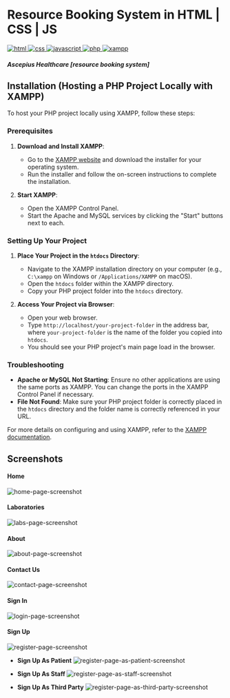 # Resource Booking System in HTML | CSS | JS

<div>
    <a href="https://developer.mozilla.org/en-US/docs/Web/HTML"> <img src="https://img.shields.io/badge/-HTML-E34F26?style=for-the-badge&logo=html5&logoColor=white" alt="html"> </a>
    <a href="https://developer.mozilla.org/en-US/docs/Web/CSS"> <img src="https://img.shields.io/badge/-CSS-1572B6?style=for-the-badge&logo=css3&logoColor=white" alt="css"> </a>
    <a href="https://developer.mozilla.org/en-US/docs/Web/JavaScript"> <img src="https://img.shields.io/badge/-JavaScript-F7DF1E?style=for-the-badge&logo=javascript&logoColor=black" alt="javascript"> </a>
    <a href="https://www.php.net/"> <img src="https://img.shields.io/badge/-PHP-777BB4?style=for-the-badge&logo=php&logoColor=white" alt="php"> </a>
    <a href="https://www.apachefriends.org/index.html"> <img src="https://img.shields.io/badge/-XAMPP-FE7A16?style=for-the-badge&logo=xampp&logoColor=white" alt="xampp"> </a>
</div>

##### Ascepius Healthcare [resource booking system]

## Installation (Hosting a PHP Project Locally with XAMPP)

To host your PHP project locally using XAMPP, follow these steps:

### Prerequisites

1. **Download and Install XAMPP**:
   - Go to the [XAMPP website](https://www.apachefriends.org/index.html) and download the installer for your operating system.
   - Run the installer and follow the on-screen instructions to complete the installation.

2. **Start XAMPP**:
   - Open the XAMPP Control Panel.
   - Start the Apache and MySQL services by clicking the "Start" buttons next to each.

### Setting Up Your Project

1. **Place Your Project in the `htdocs` Directory**:
   - Navigate to the XAMPP installation directory on your computer (e.g., `C:\xampp` on Windows or `/Applications/XAMPP` on macOS).
   - Open the `htdocs` folder within the XAMPP directory.
   - Copy your PHP project folder into the `htdocs` directory.

2. **Access Your Project via Browser**:
   - Open your web browser.
   - Type `http://localhost/your-project-folder` in the address bar, where `your-project-folder` is the name of the folder you copied into `htdocs`.
   - You should see your PHP project's main page load in the browser.

### Troubleshooting

- **Apache or MySQL Not Starting**: Ensure no other applications are using the same ports as XAMPP. You can change the ports in the XAMPP Control Panel if necessary.
- **File Not Found**: Make sure your PHP project folder is correctly placed in the `htdocs` directory and the folder name is correctly referenced in your URL.

For more details on configuring and using XAMPP, refer to the [XAMPP documentation](https://www.apachefriends.org/faq_en.html).


## Screenshots

#### Home 
![home-page-screenshot](screenshots/WhatsApp%20Image%202024-08-18%20at%2017.00.41_73ad94b1.jpg)

#### Laboratories
![labs-page-screenshot](screenshots/WhatsApp%20Image%202024-08-18%20at%2017.00.48_be2a1665.jpg)

#### About
![about-page-screenshot](screenshots/WhatsApp%20Image%202024-08-18%20at%2017.01.45_26b53ac3.jpg)

#### Contact Us
![contact-page-screenshot](screenshots/WhatsApp%20Image%202024-08-18%20at%2017.02.24_5326d862.jpg)

#### Sign In
![login-page-screenshot](screenshots/WhatsApp%20Image%202024-08-18%20at%2017.03.55_f7a2a495.jpg)

#### Sign Up 
![register-page-screenshot](screenshots/WhatsApp%20Image%202024-08-18%20at%2017.03.57_7ff6eae0.jpg)

- **Sign Up As Patient**
![register-page-as-patient-screenshot](screenshots/WhatsApp%20Image%202024-08-18%20at%2017.03.59_8d0e9a37.jpg)

- **Sign Up As Staff**
![register-page-as-staff-screenshot](screenshots/WhatsApp%20Image%202024-08-18%20at%2017.04.00_8aed065d.jpg)

- **Sign Up As Third Party**
![register-page-as-third-party-screenshot](screenshots/WhatsApp%20Image%202024-08-18%20at%2017.04.02_b80ff8dc.jpg)
